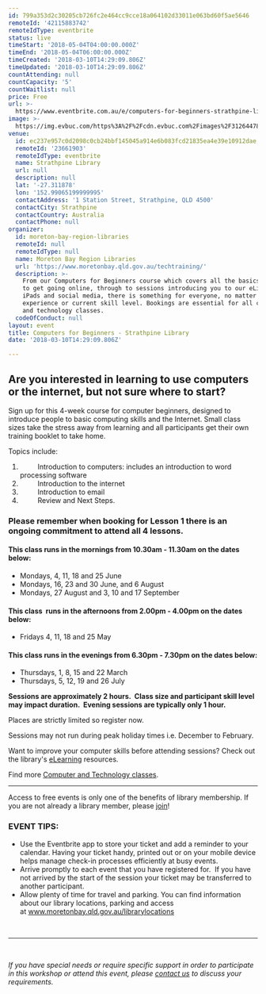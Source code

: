 ```yaml
---
id: 799a353d2c30205cb726fc2e464cc9cce18a064102d33011e063bd60f5ae5646
remoteId: '42115883742'
remoteIdType: eventbrite
status: live
timeStart: '2018-05-04T04:00:00.000Z'
timeEnd: '2018-05-04T06:00:00.000Z'
timeCreated: '2018-03-10T14:29:09.806Z'
timeUpdated: '2018-03-10T14:29:09.806Z'
countAttending: null
countCapacity: '5'
countWaitlist: null
price: Free
url: >-
  https://www.eventbrite.com.au/e/computers-for-beginners-strathpine-library-tickets-42115883742?aff=ebapi
image: >-
  https://img.evbuc.com/https%3A%2F%2Fcdn.evbuc.com%2Fimages%2F31264478%2F175653860817%2F1%2Foriginal.jpg?s=c58f321acbb03c3d3e69e45984e3e29b
venue:
  id: ec237e957c0d2098c0cb24bbf145045a914e6b083fcd21835ea4e39e10912dae
  remoteId: '23661903'
  remoteIdType: eventbrite
  name: Strathpine Library
  url: null
  description: null
  lat: '-27.311878'
  lon: '152.99065199999995'
  contactAddress: '1 Station Street, Strathpine, QLD 4500'
  contactCity: Strathpine
  contactCountry: Australia
  contactPhone: null
organizer:
  id: moreton-bay-region-libraries
  remoteId: null
  remoteIdType: null
  name: Moreton Bay Region Libraries
  url: 'https://www.moretonbay.qld.gov.au/techtraining/'
  description: >-
    From our Computers for Beginners course which covers all the basics you need
    to get going online, through to sessions introducing you to our eLibrary,
    iPads and social media, there is something for everyone, no matter your past
    experience or current skill level. Bookings are essential for all computer
    and technology classes.
  codeOfConduct: null
layout: event
title: Computers for Beginners - Strathpine Library
date: '2018-03-10T14:29:09.806Z'

---
```

<H2><SPAN>Are you interested in learning to use computers or the internet, but not sure where to start?</SPAN></H2>
<P><SPAN>Sign up for this 4-week course for computer beginners, designed to introduce people to basic computing skills and the Internet. Small class sizes take the stress away from learning and all participants get their own training booklet to take home.</SPAN></P>
<P CLASS="MsoNormal"><SPAN>Topics include:</SPAN></P>
<OL>
<LI><SPAN><SPAN>     </SPAN></SPAN><SPAN>    Introduction to computers: includes an introduction to word processing software</SPAN><SPAN></SPAN></LI>
<LI><SPAN><SPAN>     </SPAN></SPAN><SPAN>    Introduction to the internet</SPAN></LI>
<LI><SPAN><SPAN>     </SPAN></SPAN><SPAN>    Introduction to email</SPAN></LI>
<LI><SPAN><SPAN>     </SPAN></SPAN><SPAN>    Review and Next Steps.</SPAN></LI>
</OL>
<H3><STRONG><SPAN>Please remember when booking for Lesson 1 there is an ongoing commitment to attend all 4 lessons.</SPAN></STRONG></H3>
<H4>This class runs in the mornings from 10.30am - 11.30am on the dates below:</H4>
<UL>
<LI>Mondays, 4, 11, 18 and 25 June</LI>
<LI>Mondays, 16, 23 and 30 June, and 6 August</LI>
<LI>Mondays, 27 August and 3, 10 and 17 September</LI>
</UL>
<H4>This class  runs in the afternoons from 2.00pm - 4.00pm on the dates below: </H4>
<UL>
<LI>Fridays 4, 11, 18 and 25 May</LI>
</UL>
<H4>This class runs in the evenings from 6.30pm - 7.30pm on the dates below:</H4>
<UL>
<LI>Thursdays, 1, 8, 15 and 22 March</LI>
<LI>Thursdays, 5, 12, 19 and 26 July</LI>
</UL>
<P CLASS="MsoNormal"><STRONG><SPAN>Sessions are approximately 2 hours.  Class size and participant skill level may impact duration.  Evening sessions are typically only 1 hour.</SPAN></STRONG></P>
<P><SPAN>Places are strictly limited so register now.</SPAN></P>
<P CLASS="MsoNormal"><SPAN>Sessions may not run during peak holiday times i.e. December to February.</SPAN></P>
<P CLASS="MsoNormal"><SPAN>Want to improve your computer skills before attending sessions? Check out the library's <A HREF="https://www.moretonbay.qld.gov.au/libraries/eresources/learn/" TARGET="_blank" TITLE="Learn Online" REL="noreferrer noopener nofollow noopener noreferrer nofollow">eLearning</A> resources. </SPAN></P>
<P CLASS="MsoNormal"><SPAN>Find more </SPAN><A HREF="https://www.moretonbay.qld.gov.au/techtraining/" TARGET="_blank" REL="noreferrer noopener nofollow noopener noreferrer nofollow"><SPAN>Computer and Technology classes</SPAN></A><SPAN>.</SPAN><SPAN></SPAN></P>
<HR>
<P><SPAN>Access to free events is only one of the benefits of library membership. If you are not already a library member, please </SPAN><A HREF="https://www.moretonbay.qld.gov.au/libraries/join" TARGET="_blank" REL="noreferrer noopener nofollow noopener noreferrer nofollow"><SPAN>join</SPAN></A><SPAN>!</SPAN></P>
<H3 CLASS="MsoNormal"><STRONG>EVENT TIPS</STRONG>:</H3>
<UL>
<LI>Use the Eventbrite app to store your ticket and add a reminder to your calendar. Having your ticket handy, printed out or on your mobile device helps manage check-in processes efficiently at busy events.</LI>
<LI>Arrive promptly to each event that you have registered for.  If you have not arrived by the start of the session your ticket may be transferred to another participant.</LI>
<LI>Allow plenty of time for travel and parking. You can find information about our library locations, parking and access at <A HREF="http://www.moretonbay.qld.gov.au/librarylocations" TARGET="_blank" REL="noreferrer noopener nofollow noopener noreferrer nofollow">www.moretonbay.qld.gov.au/librarylocations</A></LI>
</UL>
<P><BR></P>
<HR>
<P><BR></P>
<P><I>If you have special needs or require specific support in order to participate in this workshop or attend this event, please <A HREF="https://www.moretonbay.qld.gov.au/libraries/contact/" TARGET="_blank" REL="noreferrer noopener nofollow noopener noreferrer nofollow">contact us</A> to discuss your requirements.</I></P>
